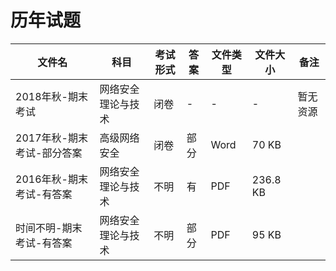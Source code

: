 # 历年试题

文件名|科目|考试形式|答案|文件类型|文件大小|备注
---|---|---|---|---|---|---
2018年秋-期末考试|网络安全理论与技术|闭卷|-|-|-|暂无资源
2017年秋-期末考试-部分答案|高级网络安全|闭卷|部分|Word|70 KB|
2016年秋-期末考试-有答案|网络安全理论与技术|不明|有|PDF|236.8 KB|
时间不明-期末考试-有答案|网络安全理论与技术|不明|部分|PDF|95 KB|
